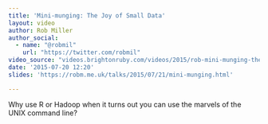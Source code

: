 ```yaml
---
title: 'Mini-munging: The Joy of Small Data'
layout: video
author: Rob Miller
author_social:
  - name: "@robmil"
    url: "https://twitter.com/robmil"
video_source: "videos.brightonruby.com/videos/2015/rob-mini-munging-the-joy-of-small-data.mp4"
date: '2015-07-20 12:20'
slides: 'https://robm.me.uk/talks/2015/07/21/mini-munging.html'

---
```


Why use R or Hadoop when it turns out you can use the marvels of the UNIX command line?
